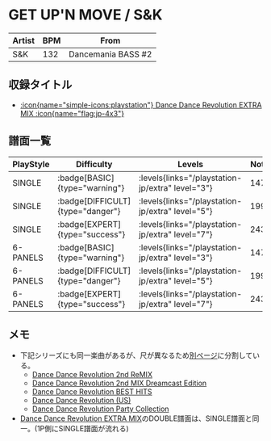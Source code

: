 # GET UP'N MOVE / S&K

|Artist|BPM|From|
|------|---|----|
|S&K|132|Dancemania BASS #2|

## 収録タイトル

- [:icon{name="simple-icons:playstation"} Dance Dance Revolution EXTRA MIX :icon{name="flag:jp-4x3"}](/playstation-jp/extra)

## 譜面一覧

|PlayStyle|Difficulty|Levels|Notes|Movie|
|---------|----------|------|-----|-----|
|SINGLE| :badge[BASIC]{type="warning"}| :levels{links="/playstation-jp/extra" level="3"}|147/0||
|SINGLE| :badge[DIFFICULT]{type="danger"}| :levels{links="/playstation-jp/extra" level="5"}|199/0||
|SINGLE| :badge[EXPERT]{type="success"}| :levels{links="/playstation-jp/extra" level="7"}|243/0||
|6-PANELS| :badge[BASIC]{type="warning"}| :levels{links="/playstation-jp/extra" level="3"}|147/0||
|6-PANELS| :badge[DIFFICULT]{type="danger"}| :levels{links="/playstation-jp/extra" level="5"}|199/0||
|6-PANELS| :badge[EXPERT]{type="success"}| :levels{links="/playstation-jp/extra" level="7"}|243/0||

## メモ

- 下記シリーズにも同一楽曲があるが、尺が異なるため[別ページ](/playstation-jp/2nd/get-up-n-move)に分割している。
  - [Dance Dance Revolution 2nd ReMIX](/playstation-jp/2nd)
  - [Dance Dance Revolution 2nd MIX Dreamcast Edition](/dreamcast-jp/2nd)
  - [Dance Dance Revolution BEST HITS](/playstation-jp/best)
  - [Dance Dance Revolution (US)](/playstation-us/1st)
  - [Dance Dance Revolution Party Collection](/playstation2-jp/party)
- [Dance Dance Revolution EXTRA MIX](/playstation-jp/extra)のDOUBLE譜面は、SINGLE譜面と同一。(1P側にSINGLE譜面が流れる)
